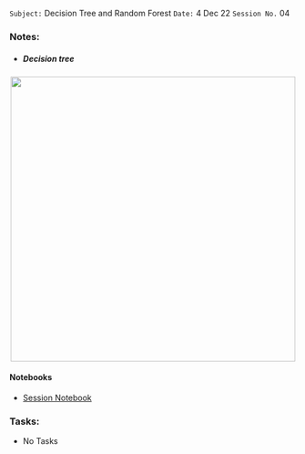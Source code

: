 `Subject:` Decision Tree and Random Forest
 `Date:` 4 Dec 22 `Session No.` 04

### Notes:

- ##### Decision tree

<p align="center"><img src='https://www.mastersindatascience.org/wp-content/uploads/sites/54/2022/05/tree-graphic.jpg' width="500"/>



#### Notebooks

- [Session Notebook](https://github.com/AhmedUZaki/INSTANT-AI/tree/main/Track%204_Machine%20Learning/Session%2004/Notebooks/01%20Session%20Notebook)

### Tasks:

- No Tasks

